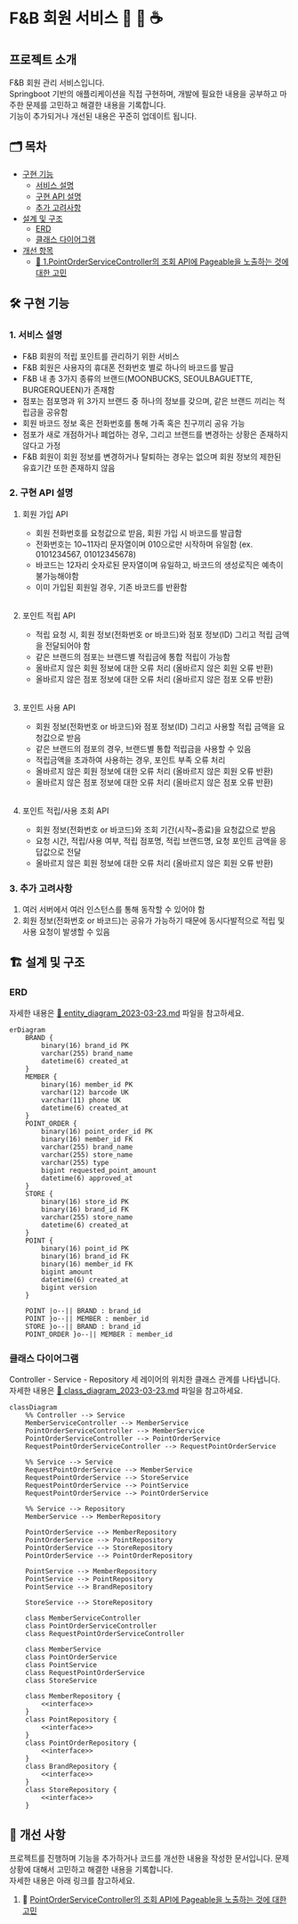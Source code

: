 # F&B 회원 서비스 🍜 🍰 ☕️

## 프로젝트 소개

F&B 회원 관리 서비스입니다.  
Springboot 기반의 애플리케이션을 직접 구현하며, 개발에 필요한 내용을 공부하고 마주한 문제를 고민하고 해결한 내용을 기록합니다.  
기능이 추가되거나 개선된 내용은 꾸준히 업데이트 됩니다.

## 🗂️ 목차
* [구현 기능](#구현-기능-a-id1)
  * [서비스 설명](#1-서비스-설명-a-id1-1)
  * [구현 API 설명](#2-구현-api-설명-a-id1-2)
  * [추가 고려사항](#3-추가-고려사항-a-id1-3)
* [설계 및 구조](#설계-및-구조-a-id2)
   * [ERD](#erd-a-id2-1)
   * [클래스 다이어그램](#클래스-다이어그램-a-id2-2)
* [개선 항목 ](#개선-사항-a-id3)
  * [ 🔗 1.PointOrderServiceController의 조회 API에 Pageable을 노출하는 것에 대한 고민](/documents/refactorings/1.PointOrderServiceController의_조회_API에_Pageable을_노출하는_것에_대한_고민.md)

## 🛠️ 구현 기능 <a id="1"/>
### 1. 서비스 설명 <a id="1-1"/>
* F&B 회원의 적립 포인트를 관리하기 위한 서비스
* F&B 회원은 사용자의 휴대폰 전화번호 별로 하나의 바코드를 발급
* F&B 내 총 3가지 종류의 브랜드(MOONBUCKS, SEOULBAGUETTE, BURGERQUEEN)가 존재함
* 점포는 점포명과 위 3가지 브랜드 중 하나의 정보를 갖으며, 같은 브랜드 끼리는 적립금을 공유함
* 회원 바코드 정보 혹은 전화번호를 통해 가족 혹은 친구끼리 공유 가능
* 점포가 새로 개점하거나 폐업하는 경우, 그리고 브랜드를 변경하는 상황은 존재하지 않다고 가정
* F&B 회원이 회원 정보를 변경하거나 탈퇴하는 경우는 없으며 회원 정보의 제한된 유효기간 또한 존재하지 않음

### 2. 구현 API 설명 <a id="1-2"/>
1) 회원 가입 API
    * 회원 전화번호를 요청값으로 받음, 회원 가입 시 바코드를 발급함
    * 전화번호는 10~11자리 문자열이며 010으로만 시작하며 유일함 (ex. 0101234567, 01012345678)
    * 바코드는 12자리 숫자로된 문자열이며 유일하고, 바코드의 생성로직은 예측이 불가능해야함
    * 이미 가입된 회원일 경우, 기존 바코드를 반환함

    <br>

2) 포인트 적립 API
    * 적립 요청 시, 회원 정보(전화번호 or 바코드)와 점포 정보(ID) 그리고 적립 금액을 전달되어야 함
    * 같은 브랜드의 점포는 브랜드별 적립금에 통합 적립이 가능함
    * 올바르지 않은 회원 정보에 대한 오류 처리 (올바르지 않은 회원 오류 반환)
    * 올바르지 않은 점포 정보에 대한 오류 처리 (올바르지 않은 점포 오류 반환)

    <br>

3) 포인트 사용 API
    * 회원 정보(전화번호 or 바코드)와 점포 정보(ID) 그리고 사용할 적립 금액을 요청값으로 받음
    * 같은 브랜드의 점포의 경우, 브랜드별 통합 적립금을 사용할 수 있음
    * 적립금액을 초과하여 사용하는 경우, 포인트 부족 오류 처리
    * 올바르지 않은 회원 정보에 대한 오류 처리 (올바르지 않은 회원 오류 반환)
    * 올바르지 않은 점포 정보에 대한 오류 처리 (올바르지 않은 점포 오류 반환)

    <br>

4) 포인트 적립/사용 조회 API
    * 회원 정보(전화번호 or 바코드)와 조회 기간(시작~종료)을 요청값으로 받음
    * 요청 시간, 적립/사용 여부, 적립 점포명, 적립 브랜드명, 요청 포인트 금액을 응답값으로 전달
    * 올바르지 않은 회원 정보에 대한 오류 처리 (올바르지 않은 회원 오류 반환)

### 3. 추가 고려사항 <a id="1-3"/>
1. 여러 서버에서 여러 인스턴스를 통해 동작할 수 있어야 함
2. 회원 정보(전화번호 or 바코드)는 공유가 가능하기 때문에 동시다발적으로 적립 및 사용 요청이 발생할 수 있음

## 🏗️ 설계 및 구조 <a id="2"/>
### ERD <a id="2-1"/>
자세한 내용은 [🔗 entity_diagram_2023-03-23.md](documents/diagrams/entity_diagram_2023-03-23.md) 파일을 참고하세요.
```mermaid
erDiagram
    BRAND {
        binary(16) brand_id PK
        varchar(255) brand_name
        datetime(6) created_at
    }
    MEMBER {
        binary(16) member_id PK
        varchar(12) barcode UK
        varchar(11) phone UK
        datetime(6) created_at
    }
    POINT_ORDER {
        binary(16) point_order_id PK
        binary(16) member_id FK
        varchar(255) brand_name
        varchar(255) store_name
        varchar(255) type
        bigint requested_point_amount
        datetime(6) approved_at
    }
    STORE {
        binary(16) store_id PK
        binary(16) brand_id FK
        varchar(255) store_name
        datetime(6) created_at
    }
    POINT {
        binary(16) point_id PK
        binary(16) brand_id FK
        binary(16) member_id FK
        bigint amount
        datetime(6) created_at
        bigint version
    }

    POINT |o--|| BRAND : brand_id
    POINT }o--|| MEMBER : member_id
    STORE }o--|| BRAND : brand_id
    POINT_ORDER }o--|| MEMBER : member_id
```

### 클래스 다이어그램 <a id="2-2"/>
Controller - Service - Repository  세 레이어의 위치한 클래스 관계를 나타냅니다.  
자세한 내용은 [🔗 class_diagram_2023-03-23.md](documents/diagrams/class_diagram_2023-03-23.md) 파일을 참고하세요.
```mermaid
classDiagram
    %% Controller --> Service 
    MemberServiceController --> MemberService
    PointOrderServiceController --> MemberService
    PointOrderServiceController --> PointOrderService
    RequestPointOrderServiceController --> RequestPointOrderService

    %% Service --> Service
    RequestPointOrderService --> MemberService
    RequestPointOrderService --> StoreService
    RequestPointOrderService --> PointService
    RequestPointOrderService --> PointOrderService

    %% Service --> Repository
    MemberService --> MemberRepository

    PointOrderService --> MemberRepository
    PointOrderService --> PointRepository
    PointOrderService --> StoreRepository
    PointOrderService --> PointOrderRepository

    PointService --> MemberRepository
    PointService --> PointRepository
    PointService --> BrandRepository

    StoreService --> StoreRepository

    class MemberServiceController
    class PointOrderServiceController
    class RequestPointOrderServiceController

    class MemberService
    class PointOrderService
    class PointService
    class RequestPointOrderService
    class StoreService

    class MemberRepository {
        <<interface>>
    }
    class PointRepository {
        <<interface>>
    }
    class PointOrderRepository {
        <<interface>>
    }
    class BrandRepository {
        <<interface>>
    }
    class StoreRepository {
        <<interface>>
    }
```

## 🚀 개선 사항 <a id="3"/>
프로젝트를 진행하며 기능을 추가하거나 코드를 개선한 내용을 작성한 문서입니다. 문제 상황에 대해서 고민하고 해결한 내용을 기록합니다.   
자세한 내용은 아래 링크를 참고하세요.

1. 🔗 [PointOrderServiceController의 조회 API에 Pageable을 노출하는 것에 대한 고민](/documents/refactorings/1.PointOrderServiceController의_조회_API에_Pageable을_노출하는_것에_대한_고민.md)